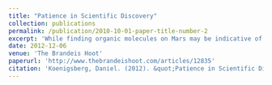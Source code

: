 ```yaml
---
title: "Patience in Scientific Discovery"
collection: publications
permalink: /publication/2010-10-01-paper-title-number-2
excerpt: 'While finding organic molecules on Mars may be indicative of life, it is not necessarily so.'
date: 2012-12-06
venue: 'The Brandeis Hoot'
paperurl: 'http://www.thebrandeishoot.com/articles/12835'
citation: 'Koenigsberg, Daniel. (2012). &quot;Patience in Scientific Discovery.&quot; <i>Brandeis Hoot</i>. 1(2).'
---
```

